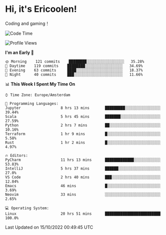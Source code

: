 # Hi, it's Ericoolen!
Coding and gaming！

<!--START_SECTION:waka-->
![Code Time](http://img.shields.io/badge/Code%20Time-447%20hrs%208%20mins-blue)

![Profile Views](http://img.shields.io/badge/Profile%20Views-3-blue)

**I'm an Early 🐤** 

```text
🌞 Morning    121 commits    ████████░░░░░░░░░░░░░░░░░   35.28% 
🌆 Daytime    119 commits    ████████░░░░░░░░░░░░░░░░░   34.69% 
🌃 Evening    63 commits     ████░░░░░░░░░░░░░░░░░░░░░   18.37% 
🌙 Night      40 commits     ███░░░░░░░░░░░░░░░░░░░░░░   11.66%

```


📊 **This Week I Spent My Time On** 

```text
⌚︎ Time Zone: Europe/Amsterdam

💬 Programming Languages: 
Jupyter                  8 hrs 13 mins       █████████░░░░░░░░░░░░░░░░   39.44% 
Scala                    5 hrs 45 mins       ███████░░░░░░░░░░░░░░░░░░   27.59% 
Python                   2 hrs 7 mins        ██░░░░░░░░░░░░░░░░░░░░░░░   10.16% 
Terraform                1 hr 9 mins         █░░░░░░░░░░░░░░░░░░░░░░░░   5.58% 
Rust                     1 hr 2 mins         █░░░░░░░░░░░░░░░░░░░░░░░░   4.97%

🔥 Editors: 
PyCharm                  11 hrs 13 mins      █████████████░░░░░░░░░░░░   53.83% 
IntelliJ                 5 hrs 37 mins       ██████░░░░░░░░░░░░░░░░░░░   27.0% 
VS Code                  2 hrs 40 mins       ███░░░░░░░░░░░░░░░░░░░░░░   12.84% 
Emacs                    46 mins             █░░░░░░░░░░░░░░░░░░░░░░░░   3.69% 
Neovim                   33 mins             ░░░░░░░░░░░░░░░░░░░░░░░░░   2.65%

💻 Operating System: 
Linux                    20 hrs 51 mins      █████████████████████████   100.0%

```


 Last Updated on 15/10/2022 00:49:45 UTC
<!--END_SECTION:waka-->

